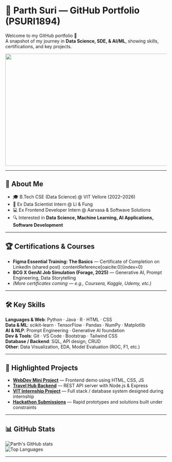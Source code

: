 # 🚀 Parth Suri — GitHub Portfolio (PSURI1894)

Welcome to my GitHub portfolio 👋  
A snapshot of my journey in **Data Science, SDE, & AI/ML**, showing skills, certifications, and key projects.


<img src="https://media.giphy.com/media/C8ttJdX3IjQtzlDetE/giphy.gif" width="700" height ="350"/>

---

## 🌟 About Me

- 🎓 B.Tech CSE (Data Science) @ VIT Vellore (2022–2026)  
- 💼 Ex Data Scientist Intern @ Li & Fung  
- 💻 Ex Frontend Developer Intern @ Aarvasa & Softwave Solutions  
- 🔍 Interested in **Data Science, Machine Learning, AI Applications, Software Development**  

---

## 🏆 Certifications & Courses

- **Figma Essential Training: The Basics** — Certificate of Completion on LinkedIn (shared post) :contentReference[oaicite:0]{index=0}  
- **BCG X GenAI Job Simulation (Forage, 2025)** — Generative AI, Prompt Engineering, Data Storytelling  
- *(More certificates coming — e.g., Coursera, Kaggle, Udemy, etc.)*

---

## 🛠 Key Skills

**Languages & Web**: Python · Java · R · HTML · CSS  
**Data & ML**: scikit-learn · TensorFlow · Pandas · NumPy · Matplotlib  
**AI & NLP**: Prompt Engineering · Generative AI foundation  
**Dev & Tools**: Git · VS Code · Bootstrap · Tailwind CSS  
**Database / Backend**: SQL, API design, CRUD  
**Other**: Data Visualization, EDA, Model Evaluation (ROC, F1, etc.)

---

## 📁 Highlighted Projects

- **[WebDev Mini Project](https://github.com/PSURI1894/webdev-mini-project)** — Frontend demo using HTML, CSS, JS  
- **[Travel Hub Backend](https://github.com/PSURI1894/travel_hub_backend)** — REST API server with Node.js & Express  
- **[VIT Internship Project](https://github.com/PSURI1894/VIT-Internship-Project)** — Full stack / database system designed during internship  
- **[Hackathon Submissions](https://github.com/PSURI1894/Hackathon)** — Rapid prototypes and solutions built under constraints  

---

## 📊 GitHub Stats

![Parth's GitHub stats](https://github-readme-stats.vercel.app/api?username=PSURI1894&show_icons=true&theme=radical)  
![Top Languages](https://github-readme-stats.vercel.app/api/top-langs/?username=PSURI1894&layout=compact&theme=tokyonight)

---

